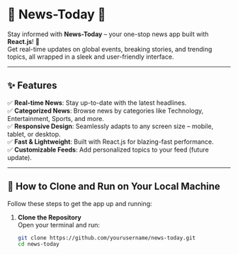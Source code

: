 # 📰 News-Today 🌟  

Stay informed with **News-Today** – your one-stop news app built with **React.js**! 🚀  
Get real-time updates on global events, breaking stories, and trending topics, all wrapped in a sleek and user-friendly interface.

---

## ✨ Features  
✅ **Real-time News**: Stay up-to-date with the latest headlines.  
✅ **Categorized News**: Browse news by categories like Technology, Entertainment, Sports, and more.  
✅ **Responsive Design**: Seamlessly adapts to any screen size – mobile, tablet, or desktop.  
✅ **Fast & Lightweight**: Built with React.js for blazing-fast performance.  
✅ **Customizable Feeds**: Add personalized topics to your feed (future update).  

---

## 🚀 How to Clone and Run on Your Local Machine  

Follow these steps to get the app up and running:  

1. **Clone the Repository**  
   Open your terminal and run:  
   ```bash
   git clone https://github.com/yourusername/news-today.git
   cd news-today


